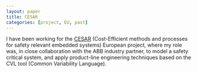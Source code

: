 ```yaml
---
layout: paper
title: CESAR
categories: [project, EU, past]
---
```

I have been working for the [CESAR](http://www.cesarproject.eu/) (Cost-Efficient methods and processes for safety relevant embedded systems) European project, where my role was, in close collaboration with the ABB industry partner, to model a safety critical system, and apply product-line engineering techniques based on the CVL tool (Common Variability Language).
